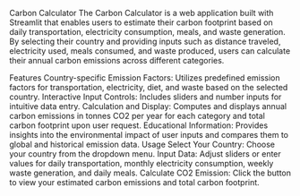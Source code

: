 Carbon Calculator
The Carbon Calculator is a web application built with Streamlit that enables users to estimate their carbon footprint based on daily transportation, electricity consumption, meals, and waste generation. By selecting their country and providing inputs such as distance traveled, electricity used, meals consumed, and waste produced, users can calculate their annual carbon emissions across different categories.


Features
Country-specific Emission Factors: Utilizes predefined emission factors for transportation, electricity, diet, and waste based on the selected country.
Interactive Input Controls: Includes sliders and number inputs for intuitive data entry.
Calculation and Display: Computes and displays annual carbon emissions in tonnes CO2 per year for each category and total carbon footprint upon user request.
Educational Information: Provides insights into the environmental impact of user inputs and compares them to global and historical emission data.
Usage
Select Your Country: Choose your country from the dropdown menu.
Input Data:
Adjust sliders or enter values for daily transportation, monthly electricity consumption, weekly waste generation, and daily meals.
Calculate CO2 Emission:
Click the button to view your estimated carbon emissions and total carbon footprint.
